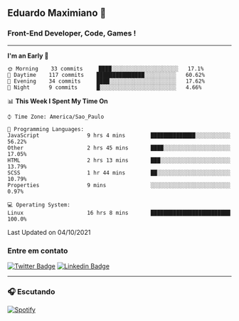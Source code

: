## Eduardo Maximiano 👋

### Front-End Developer, Code, Games !

---

<!--START_SECTION:waka-->
**I'm an Early 🐤** 

```text
🌞 Morning    33 commits     ████░░░░░░░░░░░░░░░░░░░░░   17.1% 
🌆 Daytime    117 commits    ███████████████░░░░░░░░░░   60.62% 
🌃 Evening    34 commits     ████░░░░░░░░░░░░░░░░░░░░░   17.62% 
🌙 Night      9 commits      █░░░░░░░░░░░░░░░░░░░░░░░░   4.66%

```


📊 **This Week I Spent My Time On** 

```text
⌚︎ Time Zone: America/Sao_Paulo

💬 Programming Languages: 
JavaScript               9 hrs 4 mins        ██████████████░░░░░░░░░░░   56.22% 
Other                    2 hrs 45 mins       ████░░░░░░░░░░░░░░░░░░░░░   17.05% 
HTML                     2 hrs 13 mins       ███░░░░░░░░░░░░░░░░░░░░░░   13.79% 
SCSS                     1 hr 44 mins        ██░░░░░░░░░░░░░░░░░░░░░░░   10.79% 
Properties               9 mins              ░░░░░░░░░░░░░░░░░░░░░░░░░   0.97%

💻 Operating System: 
Linux                    16 hrs 8 mins       █████████████████████████   100.0%

```


 Last Updated on 04/10/2021
<!--END_SECTION:waka-->

### Entre em contato

[![Twitter Badge](https://img.shields.io/badge/-@edmaxi-1ca0f1?style=flat-square&labelColor=1ca0f1&logo=twitter&logoColor=white&link=https://twitter.com/edmaxi)](https://twitter.com/edmaxi)
[![Linkedin Badge](https://img.shields.io/badge/-Eduardo_Maximiano-0077B5?style=flat-square&logo=Linkedin&logoColor=white&link=https://www.linkedin.com/in/maximiano-eduardo)](https://www.linkedin.com/in/maximiano-eduardo)

---

### 🎧 Escutando
[![Spotify](https://novatorem-sandy.vercel.app/api/spotify)](https://open.spotify.com/user/comgigo)
